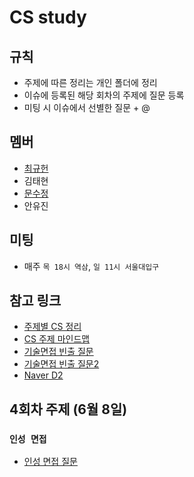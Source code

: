 # CS study

## 규칙

- 주제에 따른 정리는 개인 폴더에 정리
- 이슈에 등록된 해당 회차의 주제에 질문 등록
- 미팅 시 이슈에서 선별한 질문 + @

## 멤버

- [최규헌](./KUMA/)
- 김태현
- [문수정](https://github.com/moonstal1506)
- 안유진

## 미팅

- 매주 `목 18시 역삼`, `일 11시 서울대입구`

## 참고 링크

- [주제별 CS 정리](https://gyoogle.dev/blog/)
- [CS 주제 마인드맵](https://gitmind.com/app/docs/mgackf37)
- [기술면접 빈출 질문](https://garden1500.tistory.com/11)
- [기술면접 빈출 질문2](https://minchoi0912.tistory.com/93)
- [Naver D2](https://d2.naver.com/home)

## 4회차 주제 (6월 8일)
### `인성 면접`

* [인성 면접 질문](./%EB%A9%B4%EC%A0%91%EC%A7%88%EB%AC%B8/%EC%9D%B8%EC%84%B1%EB%A9%B4%EC%A0%91.md)

